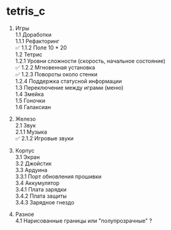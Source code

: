# tetris_c

1. Игры  
1.1 Доработки  
1.1.1 Рефакторинг  
✅ 1.1.2 Поле 10 * 20  
1.2 Тетрис  
1.2.1 Уровни сложности (скорость, начальное состояние)  
✅ 1.2.2 Мгновенная установка  
✅ 1.2.3 Повороты около стенки  
1.2.4 Поддержка статусной информации  
1.3 Переключение между играми (меню)  
1.4 Змейка  
1.5 Гоночки  
1.6 Галаксиан  

2. Железо  
2.1 Звук  
2.1.1 Музыка  
✅ 2.1.2 Игровые звуки

3. Корпус  
3.1 Экран  
3.2 Джойстик  
3.3 Ардуина  
3.3.1 Порт обновления прошивки  
3.4 Аккумулятор  
3.4.1 Плата зарядки  
3.4.2 Плата защиты  
3.4.3 Зарядное гнездо  

4. Разное  
4.1 Нарисованные границы или "полупрозрачные" ?  

